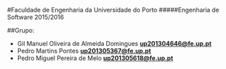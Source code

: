#Faculdade de Engenharia da Universidade do Porto
#####Engenharia de Software 2015/2016

##Grupo:
- Gil Manuel Oliveira de Almeida Domingues **up201304646@fe.up.pt** 
- Pedro Martins Pontes **up201305367@fe.up.pt**
- Pedro Miguel Pereira de Melo **up201305618@fe.up.pt**
